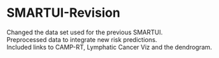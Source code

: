 # SMARTUI-Revision
Changed the data set used for the previous SMARTUI. <br />
Preprocessed data to integrate new risk predictions. <br />
Included links to CAMP-RT, Lymphatic Cancer Viz and the dendrogram.
